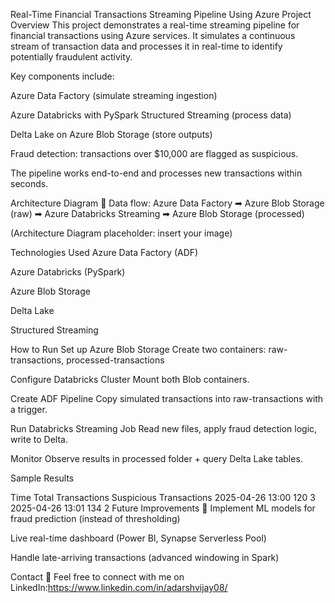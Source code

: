 Real-Time Financial Transactions Streaming Pipeline Using Azure
Project Overview
This project demonstrates a real-time streaming pipeline for financial transactions using Azure services.
It simulates a continuous stream of transaction data and processes it in real-time to identify potentially fraudulent activity.

Key components include:

Azure Data Factory (simulate streaming ingestion)

Azure Databricks with PySpark Structured Streaming (process data)

Delta Lake on Azure Blob Storage (store outputs)

Fraud detection: transactions over $10,000 are flagged as suspicious.

The pipeline works end-to-end and processes new transactions within seconds.

Architecture Diagram
🔹 Data flow:
Azure Data Factory ➡ Azure Blob Storage (raw) ➡ Azure Databricks Streaming ➡ Azure Blob Storage (processed)

(Architecture Diagram placeholder: insert your image)

Technologies Used
Azure Data Factory (ADF)

Azure Databricks (PySpark)

Azure Blob Storage

Delta Lake

Structured Streaming

How to Run
Set up Azure Blob Storage
Create two containers: raw-transactions, processed-transactions

Configure Databricks Cluster
Mount both Blob containers.

Create ADF Pipeline
Copy simulated transactions into raw-transactions with a trigger.

Run Databricks Streaming Job
Read new files, apply fraud detection logic, write to Delta.

Monitor
Observe results in processed folder + query Delta Lake tables.

Sample Results

Time	Total Transactions	Suspicious Transactions
2025-04-26 13:00	120	3
2025-04-26 13:01	134	2
Future Improvements 🚀
Implement ML models for fraud prediction (instead of thresholding)

Live real-time dashboard (Power BI, Synapse Serverless Pool)

Handle late-arriving transactions (advanced windowing in Spark)

Contact
📩 Feel free to connect with me on LinkedIn:https://www.linkedin.com/in/adarshvijay08/
